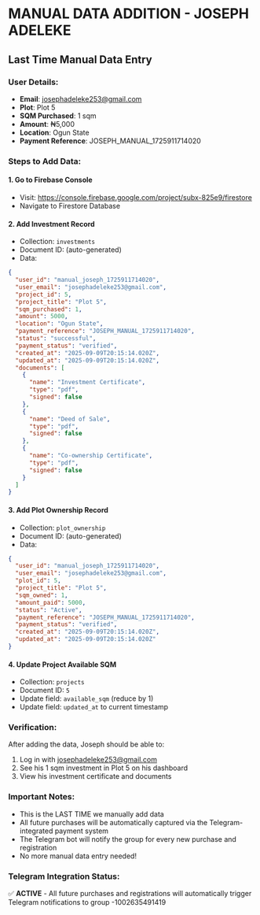 # MANUAL DATA ADDITION - JOSEPH ADELEKE
## Last Time Manual Data Entry

### User Details:
- **Email**: josephadeleke253@gmail.com
- **Plot**: Plot 5
- **SQM Purchased**: 1 sqm
- **Amount**: ₦5,000
- **Location**: Ogun State
- **Payment Reference**: JOSEPH_MANUAL_1725911714020

### Steps to Add Data:

#### 1. Go to Firebase Console
- Visit: https://console.firebase.google.com/project/subx-825e9/firestore
- Navigate to Firestore Database

#### 2. Add Investment Record
- Collection: `investments`
- Document ID: (auto-generated)
- Data:
```json
{
  "user_id": "manual_joseph_1725911714020",
  "user_email": "josephadeleke253@gmail.com",
  "project_id": 5,
  "project_title": "Plot 5",
  "sqm_purchased": 1,
  "amount": 5000,
  "location": "Ogun State",
  "payment_reference": "JOSEPH_MANUAL_1725911714020",
  "status": "successful",
  "payment_status": "verified",
  "created_at": "2025-09-09T20:15:14.020Z",
  "updated_at": "2025-09-09T20:15:14.020Z",
  "documents": [
    {
      "name": "Investment Certificate",
      "type": "pdf",
      "signed": false
    },
    {
      "name": "Deed of Sale", 
      "type": "pdf",
      "signed": false
    },
    {
      "name": "Co-ownership Certificate",
      "type": "pdf", 
      "signed": false
    }
  ]
}
```

#### 3. Add Plot Ownership Record
- Collection: `plot_ownership`
- Document ID: (auto-generated)
- Data:
```json
{
  "user_id": "manual_joseph_1725911714020",
  "user_email": "josephadeleke253@gmail.com",
  "plot_id": 5,
  "project_title": "Plot 5",
  "sqm_owned": 1,
  "amount_paid": 5000,
  "status": "Active",
  "payment_reference": "JOSEPH_MANUAL_1725911714020",
  "payment_status": "verified",
  "created_at": "2025-09-09T20:15:14.020Z",
  "updated_at": "2025-09-09T20:15:14.020Z"
}
```

#### 4. Update Project Available SQM
- Collection: `projects`
- Document ID: `5`
- Update field: `available_sqm` (reduce by 1)
- Update field: `updated_at` to current timestamp

### Verification:
After adding the data, Joseph should be able to:
1. Log in with josephadeleke253@gmail.com
2. See his 1 sqm investment in Plot 5 on his dashboard
3. View his investment certificate and documents

### Important Notes:
- This is the LAST TIME we manually add data
- All future purchases will be automatically captured via the Telegram-integrated payment system
- The Telegram bot will notify the group for every new purchase and registration
- No more manual data entry needed!

### Telegram Integration Status:
✅ **ACTIVE** - All future purchases and registrations will automatically trigger Telegram notifications to group -1002635491419
